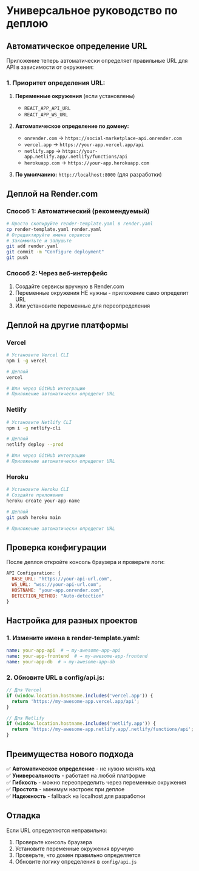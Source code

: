 # Универсальное руководство по деплою

## Автоматическое определение URL

Приложение теперь автоматически определяет правильные URL для API в зависимости от окружения:

### 1. Приоритет определения URL:

1. **Переменные окружения** (если установлены)
   - `REACT_APP_API_URL`
   - `REACT_APP_WS_URL`

2. **Автоматическое определение по домену:**
   - `onrender.com` → `https://social-marketplace-api.onrender.com`
   - `vercel.app` → `https://your-app.vercel.app/api`
   - `netlify.app` → `https://your-app.netlify.app/.netlify/functions/api`
   - `herokuapp.com` → `https://your-app.herokuapp.com`

3. **По умолчанию:** `http://localhost:8000` (для разработки)

## Деплой на Render.com

### Способ 1: Автоматический (рекомендуемый)
```bash
# Просто скопируйте render-template.yaml в render.yaml
cp render-template.yaml render.yaml
# Отредактируйте имена сервисов
# Закоммитьте и запушьте
git add render.yaml
git commit -m "Configure deployment"
git push
```

### Способ 2: Через веб-интерфейс
1. Создайте сервисы вручную в Render.com
2. Переменные окружения НЕ нужны - приложение само определит URL
3. Или установите переменные для переопределения

## Деплой на другие платформы

### Vercel
```bash
# Установите Vercel CLI
npm i -g vercel

# Деплой
vercel

# Или через GitHub интеграцию
# Приложение автоматически определит URL
```

### Netlify
```bash
# Установите Netlify CLI
npm i -g netlify-cli

# Деплой
netlify deploy --prod

# Или через GitHub интеграцию
# Приложение автоматически определит URL
```

### Heroku
```bash
# Установите Heroku CLI
# Создайте приложение
heroku create your-app-name

# Деплой
git push heroku main

# Приложение автоматически определит URL
```

## Проверка конфигурации

После деплоя откройте консоль браузера и проверьте логи:

```javascript
API Configuration: {
  BASE_URL: "https://your-api-url.com",
  WS_URL: "wss://your-api-url.com",
  HOSTNAME: "your-app.onrender.com",
  DETECTION_METHOD: "Auto-detection"
}
```

## Настройка для разных проектов

### 1. Измените имена в render-template.yaml:
```yaml
name: your-app-api  # → my-awesome-app-api
name: your-app-frontend  # → my-awesome-app-frontend
name: your-app-db  # → my-awesome-app-db
```

### 2. Обновите URL в config/api.js:
```javascript
// Для Vercel
if (window.location.hostname.includes('vercel.app')) {
  return 'https://my-awesome-app.vercel.app/api';
}

// Для Netlify
if (window.location.hostname.includes('netlify.app')) {
  return 'https://my-awesome-app.netlify.app/.netlify/functions/api';
}
```

## Преимущества нового подхода

✅ **Автоматическое определение** - не нужно менять код  
✅ **Универсальность** - работает на любой платформе  
✅ **Гибкость** - можно переопределить через переменные окружения  
✅ **Простота** - минимум настроек при деплое  
✅ **Надежность** - fallback на localhost для разработки  

## Отладка

Если URL определяются неправильно:

1. Проверьте консоль браузера
2. Установите переменные окружения вручную
3. Проверьте, что домен правильно определяется
4. Обновите логику определения в `config/api.js` 